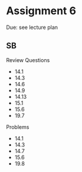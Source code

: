# Assignment 6

Due: see lecture plan

## SB

Review Questions

* 14.1
* 14.3
* 14.6
* 14.9
* 14.13
* 15.1
* 15.6
* 19.7

Problems

* 14.1
* 14.3
* 14.7
* 15.6
* 19.8
